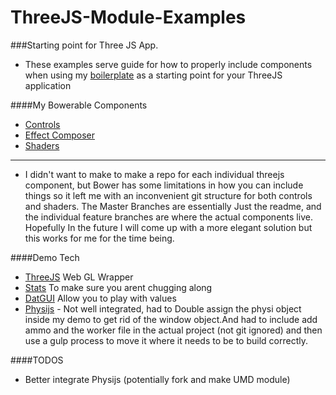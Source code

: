 ThreeJS-Module-Examples
===================

###Starting point for Three JS App.

- These examples serve guide for how to properly include components when using my [boilerplate](https://github.com/caranicas/ThreeJS-Boilerplate) as a starting point for your ThreeJS application

####My Bowerable Components
- [Controls](https://github.com/caranicas/ThreeJS-Controls)
- [Effect Composer](https://github.com/caranicas/ThreeJS-EffectComposer)
- [Shaders](https://github.com/caranicas/ThreeJS-Shaders)

* * *

- I didn't want to make to make a repo for each individual threejs component, but Bower has some limitations in how you can include things so it left me with an inconvenient git structure for both controls and shaders. The Master Branches are essentially Just the readme, and the individual feature branches are where the actual components live. Hopefully In the future I will come up with a more elegant solution but this works for me for the time being.  

####Demo Tech
- [ThreeJS](http://threejs.org/) Web GL Wrapper
- [Stats](https://github.com/mrdoob/stats.js) To make sure you arent chugging along
- [DatGUI](https://github.com/dataarts/dat.gui) Allow you to play with values
- [Physijs](https://github.com/chandlerprall/Physijs) - Not well integrated, had to Double assign the physi object inside my demo to get rid of the window object.And had to include add ammo and the worker file in the actual project (not git ignored) and then use a gulp process to move it where it needs to be to build correctly.

####TODOS
- Better integrate Physijs (potentially fork and make UMD module)
